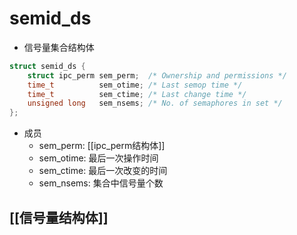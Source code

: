 # semid_ds

- 信号量集合结构体

```c
struct semid_ds {
    struct ipc_perm sem_perm;  /* Ownership and permissions */
    time_t          sem_otime; /* Last semop time */
    time_t          sem_ctime; /* Last change time */
    unsigned long   sem_nsems; /* No. of semaphores in set */
};
```

- 成员
  - sem_perm: [[ipc_perm结构体]]
  - sem_otime: 最后一次操作时间
  - sem_ctime: 最后一次改变的时间
  - sem_nsems: 集合中信号量个数
  
## [[信号量结构体]]
